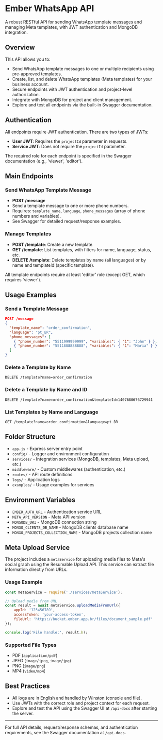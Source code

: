 # Ember WhatsApp API

A robust RESTful API for sending WhatsApp template messages and managing Meta templates, with JWT authentication and MongoDB integration.

## Overview

This API allows you to:
- Send WhatsApp template messages to one or multiple recipients using pre-approved templates.
- Create, list, and delete WhatsApp templates (Meta templates) for your business account.
- Secure endpoints with JWT authentication and project-level authorization.
- Integrate with MongoDB for project and client management.
- Explore and test all endpoints via the built-in Swagger documentation.

## Authentication

All endpoints require JWT authentication. There are two types of JWTs:
- **User JWT**: Requires the `projectId` parameter in requests.
- **Service JWT**: Does not require the `projectId` parameter.

The required role for each endpoint is specified in the Swagger documentation (e.g., 'viewer', 'editor').

## Main Endpoints

### Send WhatsApp Template Message
- **POST /message**
- Send a template message to one or more phone numbers.
- Requires: `template_name`, `language`, `phone_messages` (array of phone numbers and variables).
- See Swagger for detailed request/response examples.

### Manage Templates
- **POST /template**: Create a new template.
- **GET /template**: List templates, with filters for name, language, status, etc.
- **DELETE /template**: Delete templates by name (all languages) or by name and templateId (specific template).

All template endpoints require at least 'editor' role (except GET, which requires 'viewer').

## Usage Examples

### Send a Template Message
```json
POST /message
{
  "template_name": "order_confirmation",
  "language": "pt_BR",
  "phone_messages": [
    { "phone_number": "5511999999999", "variables": { "1": "John" } },
    { "phone_number": "5511888888888", "variables": { "1": "Maria" } }
  ]
}
```

### Delete a Template by Name
```
DELETE /template?name=order_confirmation
```

### Delete a Template by Name and ID
```
DELETE /template?name=order_confirmation&templateId=1407680676729941
```

### List Templates by Name and Language
```
GET /template?name=order_confirmation&language=pt_BR
```

## Folder Structure

- `app.js` - Express server entry point
- `config/` - Logger and environment configuration
- `services/` - Integration services (MongoDB, templates, Meta upload, etc.)
- `middleware/` - Custom middlewares (authentication, etc.)
- `routes/` - API route definitions
- `logs/` - Application logs
- `examples/` - Usage examples for services

## Environment Variables

- `EMBER_AUTH_URL` - Authentication service URL
- `META_API_VERSION` - Meta API version
- `MONGODB_URI` - MongoDB connection string
- `MONGO_CLIENTS_DB_NAME` - MongoDB clients database name
- `MONGO_PROJECTS_COLLECTION_NAME` - MongoDB projects collection name

## Meta Upload Service

The project includes a `metaService` for uploading media files to Meta's social graph using the Resumable Upload API. This service can extract file information directly from URLs.

### Usage Example

```javascript
const metaService = require('./services/metaService');

// Upload media from URL
const result = await metaService.uploadMediaFromUrl({
    appId: '123456789',
    accessToken: 'your-access-token',
    fileUrl: 'https://bucket.ember.app.br/files/document_sample.pdf'
});

console.log('File handle:', result.h);
```

### Supported File Types
- PDF (`application/pdf`)
- JPEG (`image/jpeg`, `image/jpg`)
- PNG (`image/png`)
- MP4 (`video/mp4`)

## Best Practices
- All logs are in English and handled by Winston (console and file).
- Use JWTs with the correct role and project context for each request.
- Explore and test the API using the Swagger UI at `/api-docs` after starting the server.

---
For full API details, request/response schemas, and authentication requirements, see the Swagger documentation at `/api-docs`. 